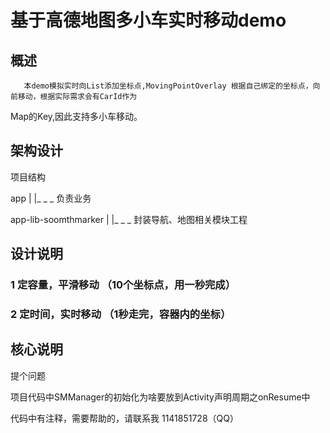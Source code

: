 # 基于高德地图多小车实时移动demo

## 概述

       本demo模拟实时向List添加坐标点,MovingPointOverlay 根据自己绑定的坐标点，向前移动，根据实际需求会有CarId作为
   Map的Key,因此支持多小车移动。

## 架构设计

   项目结构

   app
     |
     |_ _ _ 负责业务

   app-lib-soomthmarker
     |
     |_ _ _ 封装导航、地图相关模块工程


## 设计说明

   ### 1 定容量，平滑移动 （10个坐标点，用一秒完成）


   ### 2 定时间，实时移动 （1秒走完，容器内的坐标）


## 核心说明

   提个问题

   项目代码中SMManager的初始化为啥要放到Activity声明周期之onResume中

   代码中有注释，需要帮助的，请联系我  1141851728（QQ）

```

    
    
    
    